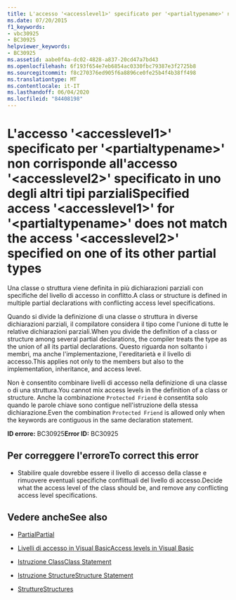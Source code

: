 ```yaml
---
title: L'accesso '<accesslevel1>' specificato per '<partialtypename>' non corrisponde all'accesso '<accesslevel2>' specificato in uno degli altri tipi parziali
ms.date: 07/20/2015
f1_keywords:
- vbc30925
- BC30925
helpviewer_keywords:
- BC30925
ms.assetid: aabe0f4a-dc02-4828-a837-20cd47a7bd43
ms.openlocfilehash: 6f193f654e7eb6854ac0330fbc79387e3f2725b8
ms.sourcegitcommit: f8c270376ed905f6a8896ce0fe25b4f4b38ff498
ms.translationtype: MT
ms.contentlocale: it-IT
ms.lasthandoff: 06/04/2020
ms.locfileid: "84408198"
---
```

# <a name="specified-access-accesslevel1-for-partialtypename-does-not-match-the-access-accesslevel2-specified-on-one-of-its-other-partial-types"></a><span data-ttu-id="e5e4e-102">L'accesso '\<accesslevel1>' specificato per '\<partialtypename>' non corrisponde all'accesso '\<accesslevel2>' specificato in uno degli altri tipi parziali</span><span class="sxs-lookup"><span data-stu-id="e5e4e-102">Specified access '\<accesslevel1>' for '\<partialtypename>' does not match the access '\<accesslevel2>' specified on one of its other partial types</span></span>
<span data-ttu-id="e5e4e-103">Una classe o struttura viene definita in più dichiarazioni parziali con specifiche del livello di accesso in conflitto.</span><span class="sxs-lookup"><span data-stu-id="e5e4e-103">A class or structure is defined in multiple partial declarations with conflicting access level specifications.</span></span>  
  
 <span data-ttu-id="e5e4e-104">Quando si divide la definizione di una classe o struttura in diverse dichiarazioni parziali, il compilatore considera il tipo come l'unione di tutte le relative dichiarazioni parziali.</span><span class="sxs-lookup"><span data-stu-id="e5e4e-104">When you divide the definition of a class or structure among several partial declarations, the compiler treats the type as the union of all its partial declarations.</span></span> <span data-ttu-id="e5e4e-105">Questo riguarda non soltanto i membri, ma anche l'implementazione, l'ereditarietà e il livello di accesso.</span><span class="sxs-lookup"><span data-stu-id="e5e4e-105">This applies not only to the members but also to the implementation, inheritance, and access level.</span></span>  
  
 <span data-ttu-id="e5e4e-106">Non è consentito combinare livelli di accesso nella definizione di una classe o di una struttura.</span><span class="sxs-lookup"><span data-stu-id="e5e4e-106">You cannot mix access levels in the definition of a class or structure.</span></span> <span data-ttu-id="e5e4e-107">Anche la combinazione `Protected Friend` è consentita solo quando le parole chiave sono contigue nell'istruzione della stessa dichiarazione.</span><span class="sxs-lookup"><span data-stu-id="e5e4e-107">Even the combination `Protected Friend` is allowed only when the keywords are contiguous in the same declaration statement.</span></span>  
  
 <span data-ttu-id="e5e4e-108">**ID errore:** BC30925</span><span class="sxs-lookup"><span data-stu-id="e5e4e-108">**Error ID:** BC30925</span></span>  
  
## <a name="to-correct-this-error"></a><span data-ttu-id="e5e4e-109">Per correggere l'errore</span><span class="sxs-lookup"><span data-stu-id="e5e4e-109">To correct this error</span></span>  
  
- <span data-ttu-id="e5e4e-110">Stabilire quale dovrebbe essere il livello di accesso della classe e rimuovere eventuali specifiche conflittuali del livello di accesso.</span><span class="sxs-lookup"><span data-stu-id="e5e4e-110">Decide what the access level of the class should be, and remove any conflicting access level specifications.</span></span>  
  
## <a name="see-also"></a><span data-ttu-id="e5e4e-111">Vedere anche</span><span class="sxs-lookup"><span data-stu-id="e5e4e-111">See also</span></span>

- [<span data-ttu-id="e5e4e-112">Partial</span><span class="sxs-lookup"><span data-stu-id="e5e4e-112">Partial</span></span>](../language-reference/modifiers/partial.md)
- [<span data-ttu-id="e5e4e-113">Livelli di accesso in Visual Basic</span><span class="sxs-lookup"><span data-stu-id="e5e4e-113">Access levels in Visual Basic</span></span>](../programming-guide/language-features/declared-elements/access-levels.md)
- [<span data-ttu-id="e5e4e-114">Istruzione Class</span><span class="sxs-lookup"><span data-stu-id="e5e4e-114">Class Statement</span></span>](../language-reference/statements/class-statement.md)
- [<span data-ttu-id="e5e4e-115">Istruzione Structure</span><span class="sxs-lookup"><span data-stu-id="e5e4e-115">Structure Statement</span></span>](../language-reference/statements/structure-statement.md)

- [<span data-ttu-id="e5e4e-116">Strutture</span><span class="sxs-lookup"><span data-stu-id="e5e4e-116">Structures</span></span>](../programming-guide/language-features/data-types/structures.md)
